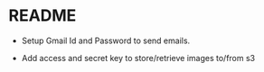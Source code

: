 # README

* Setup Gmail Id and Password to send emails.

* Add access and secret key to store/retrieve images to/from s3



